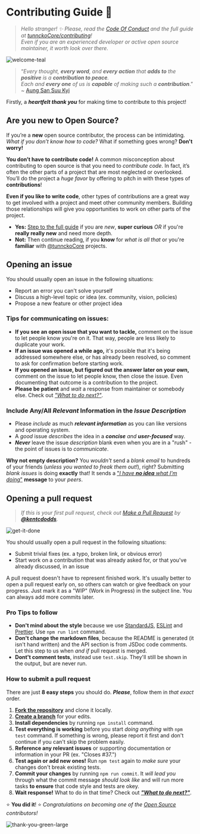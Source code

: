 # Contributing Guide :100: 

> _Hello stranger! :sparkles: Please, read the [Code Of Conduct](./CODE_OF_CONDUCT.md) and the full guide at [tunnckoCore/contributing](https://github.com/tunnckoCore/contributing)!  
> Even if you are an experienced developer or active open source maintainer, it worth look over there._

![welcome-teal](https://cloud.githubusercontent.com/assets/194400/22215755/76cb4dbc-e194-11e6-95ed-7def95e68f14.png)

> “_Every thought, **every word**, and **every action**
that **adds to** the **positive** is a **contribution to peace**. <br />
Each and **every one** of us is **capable** of making such a **contribution**_.”
~ [Aung San Suu Kyi](https://en.wikipedia.org/wiki/Aung_San_Suu_Kyi)

Firstly, a ***heartfelt thank you*** for making time to contribute to this project! <br />

<!-- Part 1 -->

## Are you new to Open Source?

If you’re a **new** open source contributor, the process can be intimidating.  
_What if you don’t know how to code?_ What if something goes wrong? **Don't worry!**

**You don’t have to contribute code!** A common misconception about contributing to open source is that you need to _contribute code_. In fact, it’s often the other parts of a project that are most neglected or overlooked. You’ll do the project a _huge favor_ by offering to pitch in with these types of **contributions**!

**Even if you like to write code**, other types of contributions are a great way to get involved with a project and meet other community members. Building those relationships will give you opportunities to work on other parts of the project.

- **Yes:** [Step to the full guide](https://github.com/tunnckoCore/contributing) if you are _new_, **super curious** _OR_ if you're **really really new** and need more depth.
- **Not:** Then continue reading, if you **know** for _what is all that_ or you're **familiar** with [@tunnckoCore](https://github.com/tunnckoCore) projects.

<!-- Part 2 -->

## Opening an issue

You should usually open an issue in the following situations:

- Report an error you can't solve yourself
- Discuss a high-level topic or idea (ex. community, vision, policies)
- Propose a new feature or other project idea

### Tips for communicating on issues:

- **If you see an open issue that you want to tackle,** comment on the issue to let people know you're on it. That way, people are less likely to duplicate your work.
- **If an issue was opened a while ago,** it's possible that it's being addressed somewhere else, or has already been resolved, so comment to ask for confirmation before starting work.
- **If you opened an issue, but figured out the answer later on your own,** comment on the issue to let people know, then close the issue. Even documenting that outcome is a contribution to the project.
- **Please be patient** and _wait_ a response from maintainer or somebody else. Check out [_"What to do next?"_](https://github.com/tunnckoCore/contributing#what-can-i-do-while-im-waiting).

### Include Any/All _Relevant_ Information in the _Issue Description_

- Please _include_ as much ***relevant information*** as you can like versions and operating system.
- A _good_ issue _describes_ the idea in a _**concise** and **user-focused**_ way.
- ***Never*** leave the issue _description_ blank even when you are in a "rush" - the point of issues is to _communicate_.

**Why not empty description?** You _wouldn't_ send a _blank email_ to hundreds of your friends (_unless you wanted to freak them out!_), right? Submitting _blank issues_ is doing **exactly** that! It sends a ["_I have **no idea** what I'm doing_"](https://www.google.com/search?q=i+have+no+idea+what+i%27m+doing&tbm=isch) **message** to your _peers_.

<!-- Part 3 -->

## Opening a pull request

> _If this is your first pull request, check out [Make a Pull Request](http://makeapullrequest.com/) by [**@kentcdodds**](https://github.com/kentcdodds)._

![get-it-done](https://cloud.githubusercontent.com/assets/194400/22265743/44a2ca72-e275-11e6-819d-2c5a1958ea11.png)

You should usually open a pull request in the following situations:

- Submit trivial fixes (ex. a typo, broken link, or obvious error)
- Start work on a contribution that was already asked for, or that you've already discussed, in an issue

A pull request doesn't have to represent finished work. It's usually better to open a pull request early on, so others can watch or give feedback on your progress. Just mark it as a "WIP" (Work in Progress) in the subject line. You can always add more commits later.

### Pro Tips to follow

- **Don't mind about the style** because we use [StandardJS](https://github.com/standard/standard), [ESLint](https://github.com/eslint/eslint) and [Prettier](https://github.com/prettier/prettier). Use `npm run lint` command.
- **Don't change the markdown files**, because the README is generated (it isn't hand written) and the API section is from JSDoc code comments. Let this step to us when _and if_ pull request is merged.
- **Dont't comment tests**, instead use `test.skip`. They'll still be shown in the output, but are never run.

### How to submit a pull request

There are just **8 easy steps** you should do. _**Please**_, follow them in _that exact_ order.

1. **[Fork the repository](https://guides.github.com/activities/forking/)** and clone it locally.
2. **[Create a branch](https://guides.github.com/introduction/flow/)** for your edits.
3. **Install dependencies** by running `npm install` command.
4. **Test everything is working** before you start _doing anything_ with `npm test` command. If something is wrong, please report it first and don't continue if you can't skip the problem easily.
5. **Reference any relevant issues** or supporting documentation or information in your PR (ex. "Closes #37.")
6. **Test again or add new ones!** Run `npm test` again to _make sure_ your changes don't break existing tests.
7. **Commit your changes** by running `npm run commit`. It _will lead you_ through what the commit message _should look like_ and will run more tasks **to ensure** that code style and tests are okey. 
8. **Wait response!** What to do in that time? Check out [_**"What to do next?"**_](https://github.com/tunnckoCore/contributing#what-can-i-do-while-im-waiting).

:star: **You did it**! :star: _Congratulations on becoming one of the [Open Source](https://opensource.guide) contributors!_

![thank-you-green-large](https://cloud.githubusercontent.com/assets/194400/22229077/5b0695ee-e1cd-11e6-9001-e5ff53afce36.jpg)
